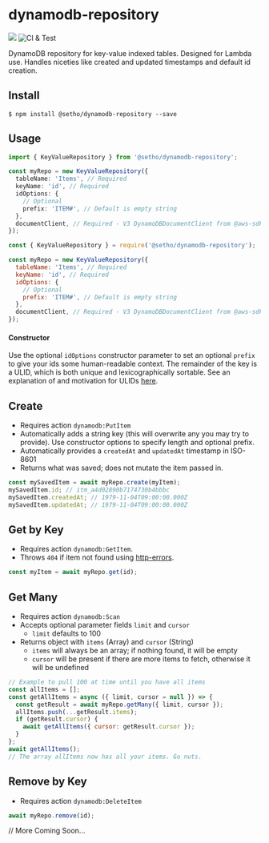 # dynamodb-repository

[![](https://img.shields.io/npm/v/@setho/dynamodb-repository.svg)](https://www.npmjs.com/package/@setho/dynamodb-repository) ![CI & Test](https://github.com/SethO/dynamodb-repository/workflows/CI%20&%20Test/badge.svg)

DynamoDB repository for key-value indexed tables. Designed for Lambda use. Handles niceties like created and updated timestamps and default id creation.

## Install

`$ npm install @setho/dynamodb-repository --save`

## Usage

```typescript
import { KeyValueRepository } from '@setho/dynamodb-repository';

const myRepo = new KeyValueRepository({
  tableName: 'Items', // Required
  keyName: 'id', // Required
  idOptions: {
    // Optional
    prefix: 'ITEM#', // Default is empty string
  },
  documentClient, // Required - V3 DynamoDBDocumentClient from @aws-sdk/lib-dynamodb
});
```

```javascript
const { KeyValueRepository } = require('@setho/dynamodb-repository');

const myRepo = new KeyValueRepository({
  tableName: 'Items', // Required
  keyName: 'id', // Required
  idOptions: {
    // Optional
    prefix: 'ITEM#', // Default is empty string
  },
  documentClient, // Required - V3 DynamoDBDocumentClient from @aws-sdk/lib-dynamodb
});
```

#### Constructor

Use the optional `idOptions` constructor parameter to set an optional `prefix` to give your ids some human-readable context. The remainder of the key is a ULID, which is both unique and lexicographically sortable. See an explanation of and motivation for ULIDs [here](https://github.com/ulid/spec).

## Create

- Requires action `dynamodb:PutItem`
- Automatically adds a string key (this will overwrite any you may try to provide). Use constructor options to specify length and optional prefix.
- Automatically provides a `createdAt` and `updatedAt` timestamp in ISO-8601
- Returns what was saved; does not mutate the item passed in.

```javascript
const mySavedItem = await myRepo.create(myItem);
mySavedItem.id; // itm_a4d02890b7174730b4bbbc
mySavedItem.createdAt; // 1979-11-04T09:00:00.000Z
mySavedItem.updatedAt; // 1979-11-04T09:00:00.000Z
```

## Get by Key

- Requires action `dynamodb:GetItem`.
- Throws `404` if item not found using [http-errors](https://npmjs.com/package/http-errors).

```javascript
const myItem = await myRepo.get(id);
```

## Get Many

- Requires action `dynamodb:Scan`
- Accepts optional parameter fields `limit` and `cursor`
  - `limit` defaults to 100
- Returns object with `items` (Array) and `cursor` (String)
  - `items` will always be an array; if nothing found, it will be empty
  - `cursor` will be present if there are more items to fetch, otherwise it will be undefined

```javascript
// Example to pull 100 at time until you have all items
const allItems = [];
const getAllItems = async ({ limit, cursor = null }) => {
  const getResult = await myRepo.getMany({ limit, cursor });
  allItems.push(...getResult.items);
  if (getResult.cursor) {
    await getAllItems({ cursor: getResult.cursor });
  }
};
await getAllItems();
// The array allItems now has all your items. Go nuts.
```

## Remove by Key

- Requires action `dynamodb:DeleteItem`

```javascript
await myRepo.remove(id);
```

// More Coming Soon...
